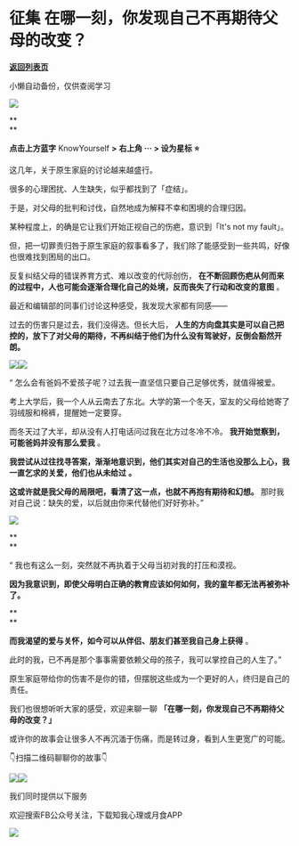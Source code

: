 # 征集  在哪一刻，你发现自己不再期待父母的改变？

[**返回列表页**](/gzh/KnowYourself)

小懒自动备份，仅供查阅学习

![](https://mmbiz.qpic.cn/sz_mmbiz_gif/Mz0ovPEFMRJLJR5cNGKPia6WqC0sP6cib1iafoNNMguvva7HFQicPR4CHVKqznja9C33ibOpjlXauCvpasZaYP5qHDQ/640?wx_fmt=gif&from;=appmsg)

 **  
**

 **点击上方蓝字** KnowYourself **>** **右上角 ··· > 设为星标 ⭐️**

  

  

这几年，关于原生家庭的讨论越来越盛行。

  

很多的心理困扰、人生缺失，似乎都找到了「症结」。

  

于是，对父母的批判和讨伐，自然地成为解释不幸和困境的合理归因。

  

某种程度上，的确是它让我们开始正视自己的伤疤，意识到「It's not my fault」。

  

但，把一切罪责归咎于原生家庭的叙事看多了，我们除了能感受到一些共鸣，好像也很难找到困局的出口。

  

反复纠结父母的错误养育方式、难以改变的代际创伤， **在不断回顾伤疤从何而来的过程中，人也可能会逐渐合理化自己的处境，反而丧失了行动和改变的意图** 。

  

最近和编辑部的同事们讨论这种感受，我发现大家都有同感——

  

过去的伤害只是过去，我们没得选。但长大后， **人生的方向盘其实是可以自己把控的，放下了对父母的期待，不再纠结于他们为什么没有驾驶好，反倒会豁然开朗。**  

  

  

![](https://mmbiz.qpic.cn/sz_mmbiz_jpg/Mz0ovPEFMRJLJR5cNGKPia6WqC0sP6cib1uF9XT4LTcWJmoQjkKf2mQO0Y3gVEJmJHJN3ib20r3A6VDOq1mzDliarw/640?wx_fmt=jpeg&from;=appmsg)![](https://mmbiz.qpic.cn/sz_mmbiz_png/Mz0ovPEFMRJLJR5cNGKPia6WqC0sP6cib1SybtSG0vvSJj2Su8n6OvjJmt7O0eIoUfT4QoJyPvWAWoZvZXdluKtQ/640?wx_fmt=png&from;=appmsg)

“ 怎么会有爸妈不爱孩子呢？过去我一直坚信只要自己足够优秀，就值得被爱。  

  

考上大学后，我一个人从云南去了东北。大学的第一个冬天，室友的父母给她寄了羽绒服和棉裤，提醒她一定要穿。

  

而冬天过了大半，却从没有人打电话问过我在北方过冬冷不冷。 **我开始觉察到，可能爸妈并没有那么爱我** 。

  

 **我尝试从过往找寻答案，渐渐地意识到，他们其实对自己的生活也没那么上心，我一直乞求的关爱，他们也从未给过** **。**

  

 **这或许就是我父母的局限吧，看清了这一点，也就不再抱有期待和幻想。** 那时我对自己说：缺失的爱，以后就由你来代替他们好好弥补。”

  

  

  

  

  

  

![](https://mmbiz.qpic.cn/sz_mmbiz_jpg/Mz0ovPEFMRJLJR5cNGKPia6WqC0sP6cib1uF9XT4LTcWJmoQjkKf2mQO0Y3gVEJmJHJN3ib20r3A6VDOq1mzDliarw/640?wx_fmt=jpeg&from;=appmsg)

 **  
**

“ 我也有这么一刻，突然就不再执着于父母当初对我的打压和漠视。

  

 **因为我意识到，即使父母明白正确的教育应该如何如何，我的童年都无法再被弥补了。**

 **  
**

 **而我渴望的爱与关怀，如今可以从伴侣、朋友们甚至我自己身上获得** 。

  

此时的我，已不再是那个事事需要依赖父母的孩子，我可以掌控自己的人生了。”

  

  

  

  

  

  

  

原生家庭带给你的伤害不是你的错，但摆脱这些成为一个更好的人，终归是自己的责任。

  

我们也很想听听大家的感受，欢迎来聊一聊 **「在哪一刻，你发现自己不再期待父母的改变？」**

  

或许你的故事会让很多人不再沉湎于伤痛，而是转过身，看到人生更宽广的可能。

  

👇扫描二维码聊聊你的故事👇

![](https://mmbiz.qpic.cn/sz_mmbiz_png/Mz0ovPEFMRJLJR5cNGKPia6WqC0sP6cib17FdJlDE7wZB9lqtAgw31iaYsmO3t3vUKTiaqYUtib7LtjIa88lVsPZvFw/640?wx_fmt=png&from;=appmsg)![](https://mmbiz.qpic.cn/sz_mmbiz_png/Mz0ovPEFMRJLJR5cNGKPia6WqC0sP6cib1mUFzB4hFuGSrqsrpHdBB33Ogua2xaHmpibLEzG3uhtYCOsx3WcqZZwQ/640?wx_fmt=png&from;=appmsg)  

  

我们同时提供以下服务

欢迎搜索FB公众号关注，下载知我心理或月食APP

![](https://mmbiz.qpic.cn/sz_mmbiz_jpg/Mz0ovPEFMRJLJR5cNGKPia6WqC0sP6cib14bicSwa6M91DqPIlx7SCjHzGaUEKZEkOmd8f832DgiaqaFzPYTmpkI1g/640?wx_fmt=jpeg&from;=appmsg)

